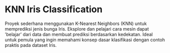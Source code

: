 # KNN Iris Classification
Proyek sederhana menggunakan K-Nearest Neighbors (KNN) untuk memprediksi jenis bunga Iris. Eksplore dan pelajari cara mesin dapat 'belajar' dari data dan membuat prediksi berdasarkan kedekatan. Ideal untuk pemula yang ingin memahami konsep dasar klasifikasi dengan contoh praktis pada dataset Iris.

